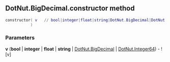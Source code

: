 ## DotNut.BigDecimal.constructor method


```lua
constructor( v   // bool|integer|float|string|DotNut.BigDecimal|DotNut.Integer64
           )
```


### Parameters

**v** (**bool** | **integer** | **float** | **string** | [DotNut.BigDecimal](../../DotNut/BigDecimal.md) | [DotNut.Integer64](../../DotNut/Integer64.md)) - ![v]

